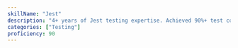 ```yaml
---
skillName: "Jest"
description: "4+ years of Jest testing expertise. Achieved 90%+ test coverage at Restoration Hardware, testing strategies reducing production bugs by 65%."
categories: ["Testing"]
proficiency: 90
---
```


